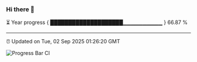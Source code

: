 ### Hi there 👋

⏳ Year progress { ████████████████████▁▁▁▁▁▁▁▁▁▁ } 66.87 %

---

⏰ Updated on Tue, 02 Sep 2025 01:26:20 GMT

![Progress Bar CI](https://github.com/liununu/liununu/workflows/Progress%20Bar%20CI/badge.svg)
